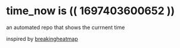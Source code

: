 # time_now is (( 1697403600652 ))

an automated repo that shows the currnent time

inspired by [breakingheatmap](https://github.com/breakingheatmap/breakingheatmap)